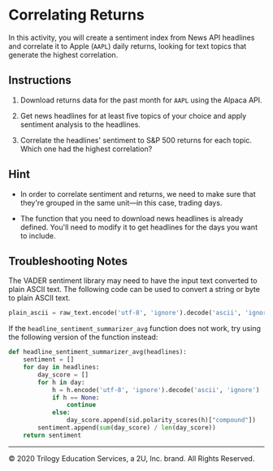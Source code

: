 # Correlating Returns

In this activity, you will create a sentiment index from News API headlines and correlate it to Apple (`AAPL`) daily returns, looking for text topics that generate the highest correlation.

## Instructions

1. Download returns data for the past month for `AAPL` using the Alpaca API.

2. Get news headlines for at least five topics of your choice and apply sentiment analysis to the headlines.

3. Correlate the headlines' sentiment to S&P 500 returns for each topic. Which one had the highest correlation?

## Hint

* In order to correlate sentiment and returns, we need to make sure that they're grouped in the same unit—in this case, trading days.

* The function that you need to download news headlines is already defined. You'll need to modify it to get headlines for the days you want to include.

## Troubleshooting Notes

The VADER sentiment library may need to have the input text converted to plain ASCII text. The following code can be used to convert a string or byte to plain ASCII text.

```python
plain_ascii = raw_text.encode('utf-8', 'ignore').decode('ascii', 'ignore')
```

If the `headline_sentiment_summarizer_avg` function does not work, try using the following version of the function instead:

```python
def headline_sentiment_summarizer_avg(headlines):
    sentiment = []
    for day in headlines:
        day_score = []
        for h in day:
            h = h.encode('utf-8', 'ignore').decode('ascii', 'ignore')
            if h == None:
                continue
            else:
                day_score.append(sid.polarity_scores(h)["compound"])
        sentiment.append(sum(day_score) / len(day_score))
    return sentiment
```

---

© 2020 Trilogy Education Services, a 2U, Inc. brand. All Rights Reserved.

